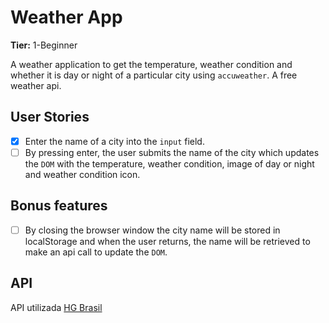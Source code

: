 # Weather App

**Tier:** 1-Beginner

A weather application to get the temperature, weather condition and whether it is day or night of a particular city using `accuweather`. A free weather api.

## User Stories

- [x] Enter the name of a city into the `input` field.
- [ ] By pressing enter, the user submits the name of the city which updates the `DOM` with the temperature, weather condition, image of day or night and weather condition icon.

## Bonus features

- [ ] By closing the browser window the city name will be stored in localStorage and when the user returns, the name will be retrieved to make an api call to update the `DOM`.

## API

API utilizada [HG Brasil](https://hgbrasil.com/status/weather)
